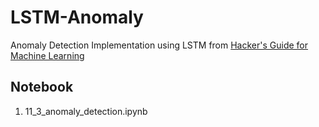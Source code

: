 # LSTM-Anomaly

Anomaly Detection Implementation using LSTM from [Hacker's Guide for Machine Learning](https://leanpub.com/Hackers-Guide-to-Machine-Learning-with-Python)

## Notebook

1. 11_3_anomaly_detection.ipynb
